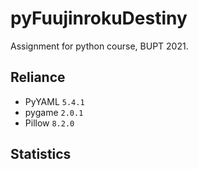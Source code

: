 # pyFuujinrokuDestiny
Assignment for python course, BUPT 2021.

## Reliance

- PyYAML `5.4.1`
- pygame `2.0.1`
- Pillow `8.2.0`

## Statistics
